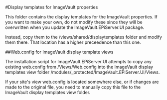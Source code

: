 ﻿#Display templates for ImageVault properties

This folder contains the display templates for the ImageVault properties.
If you want to make your own, do not modify these since they will be overwritten when you update the ImageVault.EPiServer.UI package.

Instead, copy them to the /views/shared/displaytemplates folder and modify them there. That location has a higher preceedence than this one.

##Web.config for ImageVault display template views

The installation script for ImageVault.EPiServer.UI attempts to copy any existing web.config from /Views/Web.config into the
ImageVault display templates view folder /modules/_protected/ImageVault.EPiServer.UI/Views.

If your site's view web.config is located somewhere else, or if changes are made to the original file, you need to manually copy this file to the ImageVault display templates view folder.